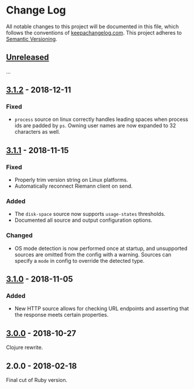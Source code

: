 Change Log
==========

All notable changes to this project will be documented in this file, which
follows the conventions of [keepachangelog.com](http://keepachangelog.com/).
This project adheres to [Semantic Versioning](http://semver.org/).

## [Unreleased]

...

## [3.1.2] - 2018-12-11

### Fixed
- `process` source on linux correctly handles leading spaces when process ids
  are padded by `ps`. Owning user names are now expanded to 32 characters as
  well.

## [3.1.1] - 2018-11-15

### Fixed
- Properly trim version string on Linux platforms.
- Automatically reconnect Riemann client on send.

### Added
- The `disk-space` source now supports `usage-states` thresholds.
- Documented all source and output configuration options.

### Changed
- OS mode detection is now performed once at startup, and unsupported sources
  are omitted from the config with a warning. Sources can specify a `mode` in
  config to override the detected type.

## [3.1.0] - 2018-11-05

### Added
- New HTTP source allows for checking URL endpoints and asserting that the
  response meets certain properties.

## [3.0.0] - 2018-10-27

Clojure rewrite.

## 2.0.0 - 2018-02-18

Final cut of Ruby version.

[Unreleased]: https://github.com/greglook/solanum/compare/3.1.2...HEAD
[3.1.2]: https://github.com/greglook/solanum/compare/3.1.1...3.1.2
[3.1.1]: https://github.com/greglook/solanum/compare/3.1.0...3.1.1
[3.1.0]: https://github.com/greglook/solanum/compare/3.0.0...3.1.0
[3.0.0]: https://github.com/greglook/solanum/compare/2.0.0...3.0.0
